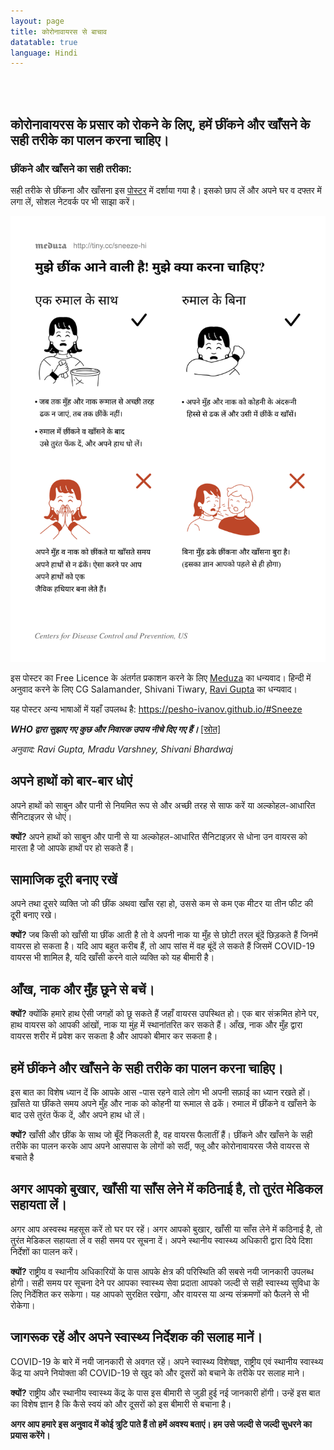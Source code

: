 ```yaml
---
layout: page
title: कोरोनावायरस से बाचाव
datatable: true
language: Hindi
---
```

<br><br>
<h2>कोरोनावायरस के प्रसार को रोकने के लिए, हमें छींकने और खाँसने के सही तरीके का पालन करना चाहिए।</h2>
<h3>छींकने और खाँसने का सही तरीका:</h3>
<p>सही तरीके से छींकना और खाँसना इस <a href="https://pesho-ivanov.github.io/sneeze/sneeze_print_hi_color.pdf">पोस्टर</a> में दर्शाया गया है। इसको छाप लें और अपने घर व दफ्तर में लगा लें, सोशल नेटवर्क पर भी साझा करें।</p>
<img src="/public/images/sneeze_print_hi_color.png" alt="छींकने और खाँसने का सही तरीका"> 
<p>इस पोस्टर का Free Licence के अंतर्गत प्रकाशन करने के लिए <a href="https://meduza.io/en">Meduza</a> का धन्यवाद। हिन्दी में अनुवाद करने के लिए CG Salamander, Shivani Tiwary, <a href="https://www.ravigupta.me/">Ravi Gupta</a> का धन्यवाद।</p>
<p>यह पोस्टर अन्य भाषाओं में यहाँ उपलब्ध है&colon; <a href="https://pesho-ivanov.github.io/#Sneeze">https://pesho-ivanov.github.io/#Sneeze</a></p>

<p><b><i>WHO द्वारा सुझाए गए कुछ और निवारक उपाय नीचे दिए गए हैं। </i></b><a href="https://www.who.int/emergencies/diseases/novel-coronavirus-2019/advice-for-public">[स्रोत]</a></p>
<p><i>अनुवाद: Ravi Gupta, Mradu Varshney, Shivani Bhardwaj</i></p>

<h2>अपने हाथों को बार-बार धोएं</h2>

<p>अपने हाथों को साबुन और पानी से नियमित रूप से और अच्छी तरह से साफ करें या अल्कोहल-आधारित सैनिटाइज़र से धोएं।</p>

<p><strong>क्यों?</strong> अपने हाथों को साबुन और पानी से या अल्कोहल-आधारित सैनिटाइज़र से धोना उन वायरस को मारता है जो आपके हाथों पर हो सकते हैं।</p>

<h2>सामाजिक दूरी बनाए रखें</h2>

<p>अपने तथा दूसरे व्यक्ति जो की छींक अथवा खाँस रहा हो, उससे कम से कम एक मीटर या तीन फीट की दूरी बनाए रखे।</p>

<p><strong>क्यों?</strong> जब किसी को खाँसी या छींक आती है तो वे अपनी नाक या मुँह से छोटी तरल बूंदें छिड़कते हैं जिनमें वायरस हो सकता है। यदि आप बहुत करीब हैं, तो आप सांस में वह बूंदें ले सकते हैं जिसमें COVID-19 वायरस भी शामिल है, यदि खाँसी करने वाले व्यक्ति को यह बीमारी है।</p>

<h2>आँख, नाक और मुँह छूने से बचें।</h2>

<p><strong>क्यों?</strong> क्योंकि हमारे हाथ ऐसी जगहों को छू सकते हैं जहाँ वायरस उपस्थित हो। एक बार संक्रमित होने पर, हाथ वायरस को आपकी आंखों, नाक या मुंह में स्थानांतरित कर सकते हैं। आँख, नाक और मुँह द्वारा वायरस शरीर में प्रवेश कर सकता है और आपको बीमार कर सकता है।</p>

<h2>हमें छींकने और खाँसने के सही तरीके का पालन करना चाहिए।</h2>

<p>इस बात का विशेष ध्यान दें कि आपके आस -पास रहने वाले लोग भी अपनी सफा़ई का ध्यान रखते हों।<br>
ख़ाँसते या छींकते समय अपने मुँह और नाक को कोहनी या रूमाल से ढकें। रुमाल में छींकने व खाँसने के बाद उसे तुरंत फेंक दें, और अपने हाथ धो लें।</p>

<p><strong>क्यों?</strong> खाँसी और छींक के साथ जो बूँदें निकलती है, वह वायरस फैलातीं हैं। छींकने और खाँसने के सही तरीके का पालन करके आप अपने आसपास के लोगों को सर्दी, फ्लू और कोरोनावायरस जैसे वायरस से बचाते है</p>

<h2>अगर आपको बुखार, खाँसी या साँस लेने में कठिनाई है, तो तुरंत मेडिकल सहायता लें।</h2>

<p>अगर आप अस्वस्थ महसूस करें तो घर पर रहें। अगर आपको बुखार, खाँसी या साँस लेने में कठिनाई है, तो तुरंत मेडिकल सहायता लें व सही समय पर सूचना दें। अपने स्थानीय स्वास्थ्य अधिकारी द्वारा दिये दिशा निर्देशों का पालन करें।</p>

<p><strong>क्यों?</strong> राष्ट्रीय व स्थानीय अधिकारियों के पास आपके क्षेत्र की परिस्थिति की सबसे नयी जानकारी उपलब्ध होगी। सही समय पर सूचना देने पर आपका स्वास्थ्य सेवा प्रदाता आपको जल्दी से सही स्वास्थ्य सुविधा के लिए निर्देशित कर सकेगा। यह आपको सुरक्षित रखेगा, और वायरस या अन्य संक्रमणों को फैलने से भी रोकेगा।</p>


<h2>जागरूक रहें और अपने स्वास्थ्य निर्देशक की सलाह मानें।</h2>

<p>COVID-19 के बारे में नयी जानकारी से अवगत रहें। अपने स्वास्थ्य विशेषज्ञ, राष्ट्रीय एवं स्थानीय स्वास्थ्य केंद्र या अपने नियोक्ता की COVID-19 से खुद को और दूसरों को बचाने के तरीके पर सलाह माने।</p>

<p><strong>क्यों?</strong> राष्ट्रीय और स्थानीय स्वास्थ्य केंद्र के पास इस बीमारी से जुड़ी हुई नई जानकारी होंगी। उन्हें इस बात का विशेष ज्ञान है कि कैसे स्वयं को और दूसरों को इस बीमारी से बचाना है।</p>

<p><b>अगर आप हमारे इस अनुवाद में कोई त्रुटि पाते हैं तो हमें अवश्य बताएं। हम उसे जल्दी से जल्दी सुधरने का प्रयास करेंगे।</b></p>
